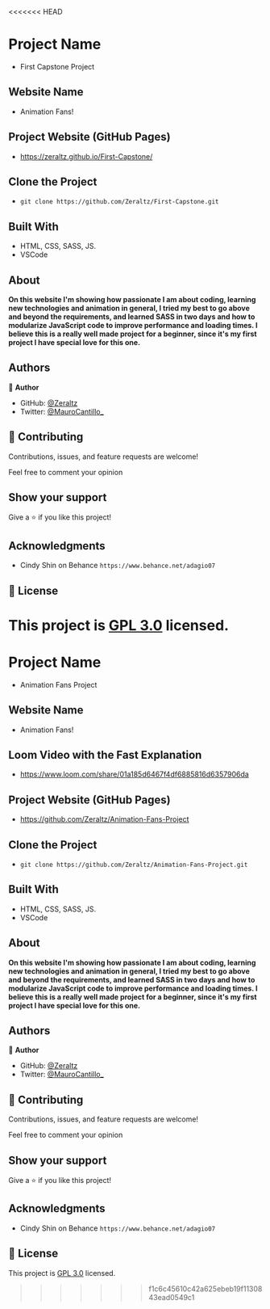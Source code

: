 <<<<<<< HEAD
# Project Name

- First Capstone Project

## Website Name

- Animation Fans!

<!-- ## Loom Video with the Fast Explanation
- https://www.loom.com/share/01a185d6467f4df6885816d6357906da -->

## Project Website (GitHub Pages)

- https://zeraltz.github.io/First-Capstone/

## Clone the Project

- `git clone https://github.com/Zeraltz/First-Capstone.git`

## Built With

- HTML, CSS, SASS, JS.
- VSCode

## About

**On this website I'm showing how passionate I am about coding, learning new technologies and animation in general, I tried my best to go above and beyond the requirements, and learned SASS in two days and how to modularize JavaScript code to improve performance and loading times. I believe this is a really well made project for a beginner, since it's my first project I have special love for this one.**

## Authors

👤 **Author**

- GitHub: [@Zeraltz](https://github.com/Zeraltz)
- Twitter: [@MauroCantillo\_](https://twitter.com/MauroCantillo_)

## 🤝 Contributing

Contributions, issues, and feature requests are welcome!

Feel free to comment your opinion

## Show your support

Give a ⭐️ if you like this project!

## Acknowledgments

- Cindy Shin on Behance `https://www.behance.net/adagio07`

## 📝 License

This project is [GPL 3.0](/LICENSE) licensed.
=======

# Project Name
- Animation Fans Project

## Website Name
- Animation Fans!

## Loom Video with the Fast Explanation
- https://www.loom.com/share/01a185d6467f4df6885816d6357906da

## Project Website (GitHub Pages)
- https://github.com/Zeraltz/Animation-Fans-Project

## Clone the Project
- ```git clone https://github.com/Zeraltz/Animation-Fans-Project.git```

## Built With

- HTML, CSS, SASS, JS.
- VSCode


## About

**On this website I'm showing how passionate I am about coding, learning new technologies and animation in general, I tried my best to go above and beyond the requirements, and learned SASS in two days and how to modularize JavaScript code to improve performance and loading times. I believe this is a really well made project for a beginner, since it's my first project I have special love for this one.**



## Authors

👤 **Author**

- GitHub: [@Zeraltz](https://github.com/Zeraltz)
- Twitter: [@MauroCantillo_](https://twitter.com/MauroCantillo_)


## 🤝 Contributing

Contributions, issues, and feature requests are welcome!

Feel free to comment your opinion

## Show your support

Give a ⭐️ if you like this project!

## Acknowledgments

- Cindy Shin on Behance `https://www.behance.net/adagio07`

## 📝 License

This project is [GPL 3.0](/LICENSE) licensed.
>>>>>>> f1c6c45610c42a625ebeb19f1130843ead0549c1
